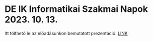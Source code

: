 # DE IK Informatikai Szakmai Napok 2023. 10. 13.

Itt tölthető le az előadásunkon bemutatott prezentáció: <a id="raw-url" href="https://raw.githubusercontent.com/DEpt-metagenom/szakmainapok2023/main/DNS-nyelvmodellek%20%C3%A9s%20bioinformatika%20a%20rezisztens%20k%C3%B3rokoz%C3%B3k%20elleni%20k%C3%BCzdelemben.pptx">LINK</a>

